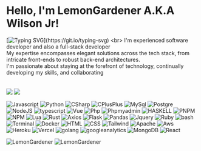 # Hello, I'm LemonGardener A.K.A Wilson Jr!
[![Typing SVG](https://readme-typing-svg.demolab.com?font=Fira+Code&pause=1000&width=435&separator=%3C&lines=Welcome%2C+User.username();)](https://git.io/typing-svg)
<br>
I'm experienced software developer and also a full-stack developer<br>
My expertise encompasses elegant solutions across the tech stack, from intricate front-ends to robust back-end architectures. <br>
I'm passionate about staying at the forefront of technology, continually developing my skills, and collaborating <br> 
<br><br>
<a href="https://instagram.com/linkodev"><img src="https://img.shields.io/badge/Instagram-ffffff?style=for-the-badge&logo=instagram&labelColor=ffffff&color=a83250"></a>
<img src="https://komarev.com/ghpvc/?username=LemonGardener&style=for-the-badge&color=3344f5">

![Javascript](https://img.shields.io/badge/Javascript-ffffff?style=for-the-badge&logo=javascript&color=5e5839)
![Python](https://img.shields.io/badge/Python-ffffff?style=for-the-badge&logo=python&logoColor=fff&color=%235487a8)
![CSharp](https://img.shields.io/badge/C%23-ffffff?style=for-the-badge&logo=csharp&color=%23573c8c)
![CPlusPlus](https://img.shields.io/badge/C%2B%2B-ffffff?style=for-the-badge&logo=cplusplus&color=%233c5f8c)
![MySql](https://img.shields.io/badge/MySql-ffffff?style=for-the-badge&logo=mysql&logoColor=%23fff&color=%234795d1)
![Postgre](https://img.shields.io/badge/Postgre-ffffff?style=for-the-badge&logo=postgresql&logoColor=%23fff&color=%231d5682)
![NodeJS](https://img.shields.io/badge/NodeJS-ffffff?style=for-the-badge&logo=nodedotjs&color=%23282928)
![typescript](https://img.shields.io/badge/TypeScript-ffffff?style=for-the-badge&logo=typescript&logoColor=fff&color=3178c6)
![Vue](https://img.shields.io/badge/Vue-ffffff?style=for-the-badge&logo=vuedotjs&color=%231c1c1c)
![Php](https://img.shields.io/badge/PHP-ffffff?style=for-the-badge&logo=php&logoColor=fff&color=%235536c7)
![Phpmyadmin](https://img.shields.io/badge/PHPMYADMIN-ffffff?style=for-the-badge&logo=phpmyadmin&logoColor=%23fff&color=%23465791)
![HASKELL](https://img.shields.io/badge/HASKELL-ffffff?style=for-the-badge&logo=haskell&color=%23604691)
![PNPM](https://img.shields.io/badge/PNPM-ffffff?style=for-the-badge&logo=pnpm&color=%23212121)
![NPM](https://img.shields.io/badge/NPM-ffffff?style=for-the-badge&logo=npm&color=%23141414)
![Lua](https://img.shields.io/badge/Lua-ffffff?style=for-the-badge&logo=lua&color=%234729a3)
![Rust](https://img.shields.io/badge/RUST-ffffff?style=for-the-badge&logo=rust&color=%23f76331)
![Axios](https://img.shields.io/badge/Axios-ffffff?style=for-the-badge&logo=axios&color=%237c21fc)
![Flask](https://img.shields.io/badge/FLASK-ffffff?style=for-the-badge&logo=flask&color=%230f0f0f)
![Pandas](https://img.shields.io/badge/PANDAS-ffffff?style=for-the-badge&logo=pandas&color=%2319215e)
![Jquery](https://img.shields.io/badge/JQUERY-ffffff?style=for-the-badge&logo=jquery&color=%234f5dc2)
![Ruby](https://img.shields.io/badge/RUBY-ffffff?style=for-the-badge&logo=ruby&color=%23c93030)
![bash](https://img.shields.io/badge/bash-ffffff?style=for-the-badge&logo=gnubash&logoColor=fff&color=%23141414)
![Terminal](https://img.shields.io/badge/TERMINAL-ffffff?style=for-the-badge&logo=windowsterminal&color=%23050505)
![Docker](https://img.shields.io/badge/docker-ffffff?style=for-the-badge&logo=docker&logoColor=fff&color=%233448c9)
![HTML](https://img.shields.io/badge/HTML-ffffff?style=for-the-badge&logo=html5&logoColor=fff&color=%23eb5426)
![CSS](https://img.shields.io/badge/CSS-ffffff?style=for-the-badge&logo=css3&color=%234664a3)
![Tailwind](https://img.shields.io/badge/Tailwind-ffffff?style=for-the-badge&logo=tailwindcss&color=%231c1c1c)
![Apache](https://img.shields.io/badge/APACHE-ffffff?style=for-the-badge&logo=apache&color=%23e64752)
![Aws](https://img.shields.io/badge/Aws-ffffff?style=for-the-badge&logo=amazonaws&color=%23e68647)
![Heroku](https://img.shields.io/badge/Heroku-ffffff?style=for-the-badge&logo=heroku&color=%234d08a6)
![Vercel](https://img.shields.io/badge/Vercel-ffffff?style=for-the-badge&logo=vercel&color=%230f0f0f)
![golang](https://img.shields.io/badge/Golang-ffffff?style=for-the-badge&logo=go&logoColor=fff&color=%230771db)
![googleanalytics](https://img.shields.io/badge/Google%20Analytics-ffffff?style=for-the-badge&logo=googleanalytics&logoColor=fff&color=%23f27b0c)
![MongoDB](https://img.shields.io/badge/MongoDB-ffffff?style=for-the-badge&logo=mongodb&logoColor=fff&color=%23239e5a)
![React](https://img.shields.io/badge/REACT-ffffff?style=for-the-badge&logo=react&logoColor=fff&color=%2333c1f5)


![LemonGardener](https://github-readme-stats.vercel.app/api?username=LemonGardener&show_icons=true&theme=tokyonight&hide=["issues"])
![LemonGardener](https://github-readme-stats.vercel.app/api/top-langs?username=LemonGardener&show_icons=true&theme=tokyonight&layout=compact)
